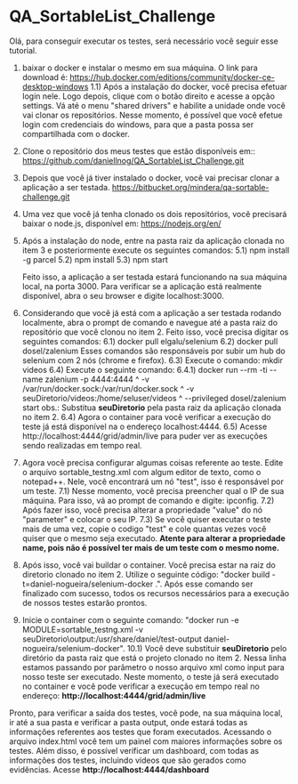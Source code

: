 # QA_SortableList_Challenge

Olá, para conseguir executar os testes, será necessário você seguir esse tutorial.

1) baixar o docker e instalar o mesmo em sua máquina. O link para download é: https://hub.docker.com/editions/community/docker-ce-desktop-windows
    1.1) Após a instalação do docker, você precisa efetuar login nele. Logo depois, clique com o botão direito e acesse a opção settings. Vá até o menu "shared drivers" e habilite a unidade onde você vai clonar os repositórios. Nesse momento, é possível que você efetue login com credenciais do windows, para que a pasta possa ser compartilhada com o docker.

2) Clone o repositório dos meus testes que estão disponíveis em:: 
https://github.com/daniellnog/QA_SortableList_Challenge.git

3) Depois que você já tiver instalado o docker, você vai precisar clonar a aplicação a ser testada. https://bitbucket.org/mindera/qa-sortable-challenge.git

4) Uma vez que você já tenha clonado os dois repositórios, você precisará baixar o node.js, disponível em: https://nodejs.org/en/

5) Após a instalação do node, entre na pasta raiz da aplicação clonada no item 3 e posteriormente execute os seguintes comandos: 
    5.1) npm install -g parcel
    5.2) npm install
    5.3) npm start
    
    Feito isso, a aplicação a ser testada estará funcionando na sua máquina local, na porta 3000. Para verificar se a aplicação está realmente disponível, abra o seu browser e digite localhost:3000.
 
 6) Considerando que você já está com a aplicação a ser testada rodando localmente, abra o prompt de comando e navegue até a pasta raiz do repositório que você clonou no item 2.
 Feito isso, você precisa digitar os seguintes comandos: 
    6.1) docker pull elgalu/selenium
    6.2) docker pull dosel/zalenium
 Esses comandos são responsáveis por subir um hub do selenium com 2 nós (chrome e firefox).
    6.3) Execute o comando: mkdir videos
    6.4) Execute o seguinte comando: 
        6.4.1) docker run --rm -ti --name zalenium -p 4444:4444 ^ -v /var/run/docker.sock:/var/run/docker.sock ^ -v seuDiretorio/videos:/home/seluser/videos ^ --privileged dosel/zalenium start
        obs.: Substitua **seuDiretorio** pela pasta raiz da aplicação clonada no item 2.
    6.4) Agora o container para você verificar a execução do teste já está disponível na o endereço localhost:4444. 
    6.5) Acesse http://localhost:4444/grid/admin/live para puder ver as execuções sendo realizadas em tempo real.
 
 7) Agora você precisa configurar algumas coisas referente ao teste. Edite o arquivo sortable_testng.xml com algum editor de texto, como o notepad++. Nele, você encontrará um nó "test", isso é responsável por um teste. 
    7.1) Nesse momento, você precisa preencher qual o IP de sua máquina. Para isso, vá ao prompt de comando e digite: ipconfig. 
    7.2) Após fazer isso, você precisa alterar a propriedade "value" do nó "parameter" e colocar o seu IP.
    7.3) Se você quiser executar o teste mais de uma vez, copie o codigo "test" e cole quantas vezes você quiser que o mesmo seja executado. **Atente para alterar a propriedade name, pois não é possível ter mais de um teste com o mesmo nome.** 
 
 8) Após isso, você vai buildar o container. Você precisa estar na raiz do diretorio clonado no item 2. Utilize o seguinte código: "docker build -t=daniel-nogueira/selenium-docker .". Após esse comando ser finalizado com sucesso, todos os recursos necessários para a execução de nossos testes estarão prontos.
 
 10) Inicie o container com o seguinte comando: "docker run -e MODULE=sortable_testng.xml -v seuDiretorio\output\:/usr/share/daniel/test-output daniel-nogueira/selenium-docker".
    10.1) Você deve substituir **seuDiretorio** pelo diretório da pasta raiz que está o projeto clonado no item 2.
 Nessa linha estamos passando por parâmetro o nosso arquivo xml como input para nosso teste ser executado. Neste momento, o teste já será executado no container e você pode verificar a execução em tempo real no endereço: **http://localhost:4444/grid/admin/live** 
 
 Pronto, para verificar a saída dos testes, você pode, na sua máquina local, ir até a sua pasta e verificar a pasta output, onde estará todas as informações referentes aos testes que foram executados. Acessando o arquivo index.html você tem um painel com maiores informações sobre os testes.
 Além disso, é possível verificar um dashboard, com todas as informações dos testes, incluindo vídeos que são gerados como evidências. Acesse **http://localhost:4444/dashboard** 
                                                                        